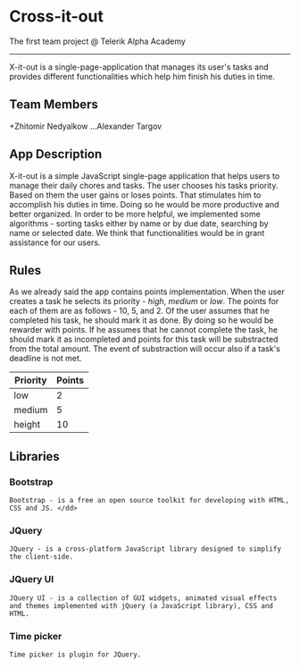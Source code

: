 # Cross-it-out

The first team project @ Telerik Alpha Academy
***
X-it-out is a single-page-application that manages its user's tasks and provides different
functionalities which help him finish his duties in time.

## Team Members

+Zhitomir Nedyalkow
...Alexander Targov

## App Description

X-it-out is a simple JavaScript single-page application that helps users to manage their
daily chores and tasks. The user chooses his tasks priority. Based on them the user gains
or loses points. That stimulates him to accomplish his duties in time. Doing so he would
be more productive and better organized.
In order to be more helpful, we implemented some algorithms - sorting tasks either by
name or by due date, searching by name or selected date. We think that functionalities
would be in grant assistance for our users.

## Rules

As we already said the app contains points implementation. When the user creates a task he
selects its priority - *high*, *medium* or *low*. The points for each of them are as follows - 10,
5, and 2. Of the user assumes that he completed his task, he should mark it as done. By doing
so he would be rewarder with points. If he assumes that he cannot complete the task, he should 
mark it as incompleted and points for this task will be substracted from the total amount. 
The event of substraction will occur also if a task's deadline is not met.


| Priority | Points |
| -------- | ------ |
| low	   | 2	    |
| medium   | 5	    |
| height   | 10	    |


## Libraries

### Bootstrap 

	Bootstrap - is a free an open source toolkit for developing with HTML, CSS and JS. </dd>

### JQuery

	JQuery - is a cross-platform JavaScript library designed to simplify the client-side.

### JQuery UI

	JQuery UI - is a collection of GUI widgets, animated visual effects and themes implemented with jQuery (a JavaScript library), CSS and HTML.

### Time picker
 
	Time picker is plugin for JQuery.

